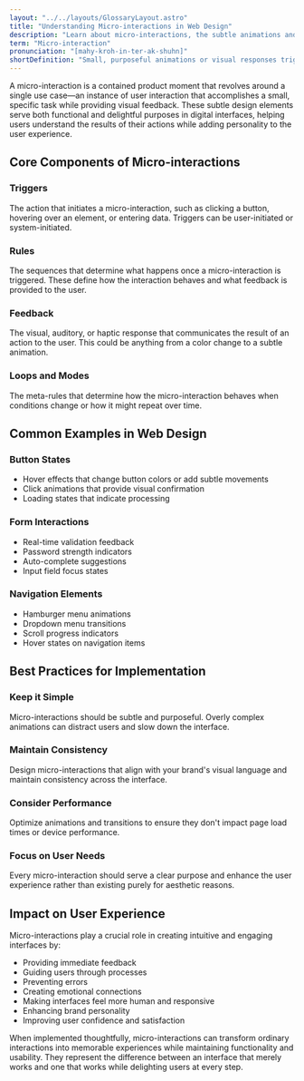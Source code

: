 ```yaml
---
layout: "../../layouts/GlossaryLayout.astro"
title: "Understanding Micro-interactions in Web Design"
description: "Learn about micro-interactions, the subtle animations and feedback elements that enhance user experience and engagement in digital interfaces."
term: "Micro-interaction"
pronunciation: "[mahy-kroh-in-ter-ak-shuhn]"
shortDefinition: "Small, purposeful animations or visual responses triggered by user actions that provide feedback and enhance the interactive experience of digital interfaces."
---
```


A micro-interaction is a contained product moment that revolves around a single use case—an instance of user interaction that accomplishes a small, specific task while providing visual feedback. These subtle design elements serve both functional and delightful purposes in digital interfaces, helping users understand the results of their actions while adding personality to the user experience.

## Core Components of Micro-interactions

### Triggers
The action that initiates a micro-interaction, such as clicking a button, hovering over an element, or entering data. Triggers can be user-initiated or system-initiated.

### Rules
The sequences that determine what happens once a micro-interaction is triggered. These define how the interaction behaves and what feedback is provided to the user.

### Feedback
The visual, auditory, or haptic response that communicates the result of an action to the user. This could be anything from a color change to a subtle animation.

### Loops and Modes
The meta-rules that determine how the micro-interaction behaves when conditions change or how it might repeat over time.

## Common Examples in Web Design

### Button States
- Hover effects that change button colors or add subtle movements
- Click animations that provide visual confirmation
- Loading states that indicate processing

### Form Interactions
- Real-time validation feedback
- Password strength indicators
- Auto-complete suggestions
- Input field focus states

### Navigation Elements
- Hamburger menu animations
- Dropdown menu transitions
- Scroll progress indicators
- Hover states on navigation items

## Best Practices for Implementation

### Keep it Simple
Micro-interactions should be subtle and purposeful. Overly complex animations can distract users and slow down the interface.

### Maintain Consistency
Design micro-interactions that align with your brand's visual language and maintain consistency across the interface.

### Consider Performance
Optimize animations and transitions to ensure they don't impact page load times or device performance.

### Focus on User Needs
Every micro-interaction should serve a clear purpose and enhance the user experience rather than existing purely for aesthetic reasons.

## Impact on User Experience

Micro-interactions play a crucial role in creating intuitive and engaging interfaces by:
- Providing immediate feedback
- Guiding users through processes
- Preventing errors
- Creating emotional connections
- Making interfaces feel more human and responsive
- Enhancing brand personality
- Improving user confidence and satisfaction

When implemented thoughtfully, micro-interactions can transform ordinary interactions into memorable experiences while maintaining functionality and usability. They represent the difference between an interface that merely works and one that works while delighting users at every step.